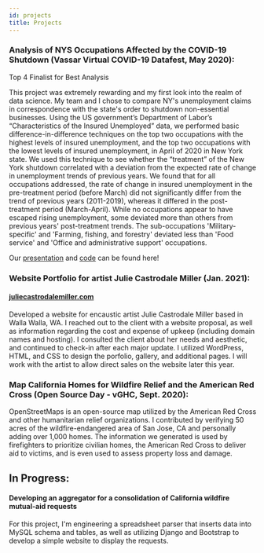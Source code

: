 ```yaml
---
id: projects
title: Projects
---
```


### Analysis of NYS Occupations Affected by the COVID-19 Shutdown (Vassar Virtual COVID-19 Datafest, May 2020):

Top 4 Finalist for Best Analysis

This project was extremely rewarding and my first look into the realm of data science. My team and I chose to compare NY's unemployment claims in correspondence with the state's order to shutdown non-essential businesses.
Using the US government’s Department of Labor’s “Characteristics of the Insured Unemployed” data, we performed basic difference-in-difference techniques on the top two occupations with the highest levels of insured unemployment, and the top two occupations with the lowest levels of insured unemployment, in April of 2020 in New York state. We used this technique to see whether the “treatment” of the New York shutdown correlated with a deviation from the expected rate of change in unemployment trends of previous years. We found that for all occupations addressed, the rate of change in insured unemployment in the pre-treatment period (before March) did not significantly differ from the trend of previous years (2011-2019), whereas it differed in the post-treatment period (March-April). While no occupations appear to have escaped rising unemployment, some deviated more than others from previous years' post-treatment trends. The sub-occupations 'Military-specific' and 'Farming, fishing, and forestry' deviated less than 'Food service' and 'Office and administrative support' occupations.

Our [presentation](https://drive.google.com/file/d/1-xAki72HaxeXQ4UaaOhp_oLtNzvyoslr/view?usp=sharing) and [code](https://www.kaggle.com/annahennessy/nys-unemployment-insurance-analyzation) can be found here!

### Website Portfolio for artist Julie Castrodale Miller (Jan. 2021):
#### [juliecastrodalemiller.com](https://juliecastrodalemiller.com)

Developed a website for encaustic artist Julie Castrodale Miller based in Walla Walla, WA. I reached out to the client with a website proposal, as well as information regarding the cost and expense of upkeep (including domain names and hosting). I consulted the client about her needs and aesthetic, and continued to check-in after each major update. I utilized WordPress, HTML, and CSS to design the porfolio, gallery, and additional pages. I will work with the artist to allow direct sales on the website later this year.

### Map California Homes for Wildfire Relief and the American Red Cross (Open Source Day - vGHC, Sept. 2020):

OpenStreetMaps is an open-source map utilized by the American Red Cross and other humanitarian relief organizations. I contributed by verifying 50 acres of the wildfire-endangered area of San Jose, CA and personally adding over 1,000 homes. The information we generated is used by firefighters to prioritize civilian homes, the American Red Cross to deliver aid to victims, and is even used to assess property loss and damage.


## In Progress:

#### Developing an aggregator for a consolidation of California wildfire mutual-aid requests
For this project, I'm engineering a spreadsheet parser that inserts data into MySQL schema and tables, as well as utilizing Django and Bootstrap to develop a simple website to display the requests.
